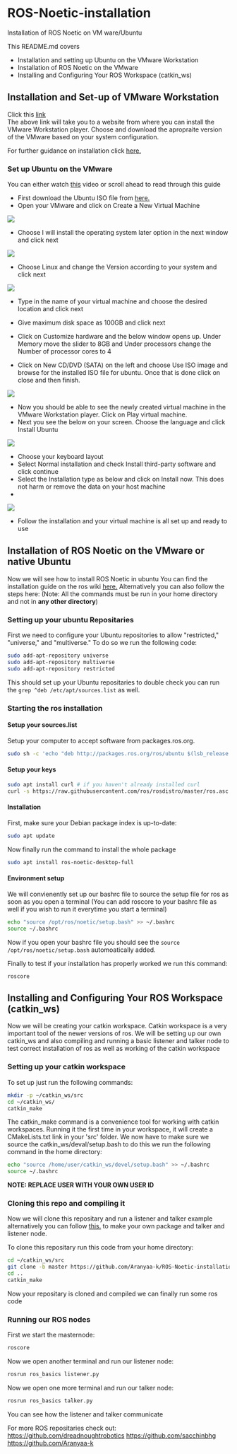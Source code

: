 # ROS-Noetic-installation
Installation of ROS Noetic on VM ware/Ubuntu

This README.md covers 
- Installation and setting up Ubuntu on the VMware Workstation 
- Installation of ROS Noetic on the VMware
- Installing and Configuring Your ROS Workspace (catkin_ws)

## Installation and Set-up of VMware Workstation
Click this [link](https://customerconnect.vmware.com/en/downloads/details?downloadGroup=WKST-PLAYER-1612&productId=1039&rPId=66621)   
The above link will take you to a website from where you can install the VMware Workstation player. Choose and download the apropraite version of the VMware based on your system configuration.   

For further guidance on installation click [here.](https://xpertstec.com/how-to-install-vmware-workstation-player-16/)

### Set up Ubuntu on the VMware
You can either watch [this](https://www.youtube.com/watch?v=9rUhGWijf9U&ab_channel=ProgrammingKnowledge) video or scroll ahead to read through this guide    

- First download the Ubuntu ISO file from [here.](https://ubuntu.com/download/desktop/thank-you?version=20.04.3&architecture=amd64)
- Open your VMware and click on Create a New Virtual Machine

![](images/Screenshot1.png)    

- Choose I will install the operating system later option in the next window and click next

![](images/Screenshot2.png)   

- Choose Linux and change the Version according to your system and click next

![](images/Screenshot4.png)   

- Type in the name of your virtual machine and choose the desired location and click next   
- Give maximum disk space as 100GB and click next   
- Click on Customize hardware and the below window opens up. Under Memory move the slider to 8GB and Under processors change the Number of processor cores to 4    
 
- Click on New CD/DVD (SATA) on the left and choose Use ISO image and browse for the installed ISO file for ubuntu. Once that is done click on close and then finish.  

![](images/Screenshot7.png)   

- Now you should be able to see the newly created virtual machine in the VMware Workstation player. Click on Play virtual machine. 
- Next you see the below on your screen. Choose the language and click Install Ubuntu

![](images/Screenshot8.png)

- Choose your keyboard layout
- Select Normal installation and check Install third-party software and click continue
- Select the Installation type as below and click on Install now. This does not harm or remove the data on your host machine
-
![](images/Screenshot10.png)

- Follow the installation and your virtual machine is all set up and ready to use   

## Installation of ROS Noetic on the VMware or native Ubuntu
Now we will see how to install ROS Noetic in ubuntu
You can find the installation guide on the ros wiki [here.](http://wiki.ros.org/noetic/Installation/Ubuntu)
Alternatively you can also follow the steps here:
(Note: All the commands must be run in your home directory and not in **any other directory**)
### Setting up your ubuntu Repositaries
First we need to configure your Ubuntu repositories to allow "restricted," "universe," and "multiverse." To do so we run the following code:
```bash
sudo add-apt-repository universe
sudo add-apt-repository multiverse
sudo add-apt-repository restricted
```
This should set up your Ubuntu repositaries to double check you can run the ```grep ^deb /etc/apt/sources.list``` as well.
### Starting the ros installation
#### Setup your sources.list
Setup your computer to accept software from packages.ros.org.
```bash
sudo sh -c 'echo "deb http://packages.ros.org/ros/ubuntu $(lsb_release -sc) main" > /etc/apt/sources.list.d/ros-latest.list'
```
#### Setup your keys
```bash
sudo apt install curl # if you haven't already installed curl
curl -s https://raw.githubusercontent.com/ros/rosdistro/master/ros.asc | sudo apt-key add -
```
#### Installation
First, make sure your Debian package index is up-to-date:
```bash
sudo apt update
```
Now finally run the command to install the whole package
```bash
sudo apt install ros-noetic-desktop-full
```
#### Environment setup
We will convienently set up our bashrc file to source the setup file for ros as soon as you open a terminal (You can add roscore to your bashrc file as well if you wish to run it everytime you start a terminal)
```bash
echo "source /opt/ros/noetic/setup.bash" >> ~/.bashrc
source ~/.bashrc
```
Now if you open your bashrc file you should see the `source /opt/ros/noetic/setup.bash` automoatically added.

Finally to test if your installation has properly worked we run this command:
```
roscore
```
## Installing and Configuring Your ROS Workspace (catkin_ws)
Now we will be creating your catkin workspace. Catkin workspace is a very important tool of the newer versions of ros. We will be setting up our own catkin_ws and also compiling and running a basic listener and talker node to test correct installation of ros as well as working of the catkin workspace
### Setting up your catkin workspace
To set up just run the following commands:
```bash
mkdir -p ~/catkin_ws/src
cd ~/catkin_ws/
catkin_make
```
The catkin_make command is a convenience tool for working with catkin workspaces. Running it the first time in your workspace, it will create a CMakeLists.txt link in your 'src' folder. We now have to make sure we source the catkin_ws/deval/setup.bash to do this we run the following command in the home directory:
```bash
echo "source /home/user/catkin_ws/devel/setup.bash" >> ~/.bashrc
source ~/.bashrc
```
**NOTE: REPLACE USER WITH YOUR OWN USER ID**
### Cloning this repo and compiling it
Now we will clone this repositary and run a listener and talker example alternatively you can follow [this.](http://wiki.ros.org/noetic/Installation/Ubuntu) to make your own package and talker and listener node.

To clone this repositary run this code from your home directory:
```bash
cd ~/catkin_ws/src
git clone -b master https://github.com/Aranyaa-k/ROS-Noetic-installation
cd ..
catkin_make
```
Now your repositary is cloned and compiled we can finally run some ros code
### Running our ROS nodes
First we start the masternode:
```bash
roscore
```
Now we open another terminal and run our listener node:
```bash
rosrun ros_basics listener.py
```
Now we open one more terminal and run our talker node:
```bash
rosrun ros_basics talker.py
```
You can see how the listener and talker communicate

For more ROS repositaries check out:
https://github.com/dreadnoughtrobotics
https://github.com/sacchinbhg
https://github.com/Aranyaa-k
